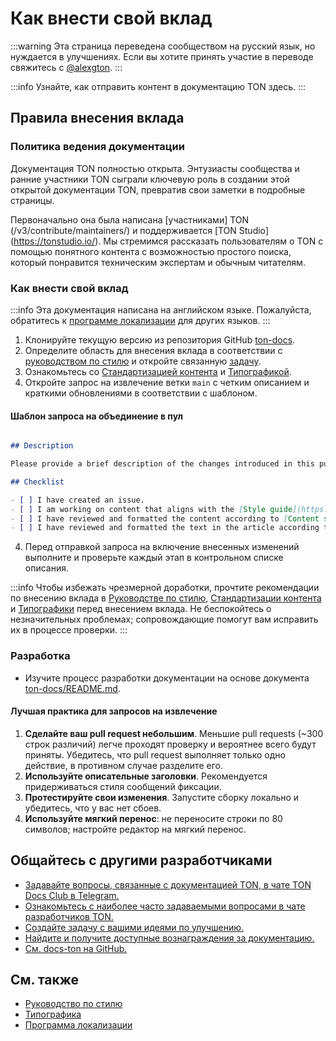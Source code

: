 # Как внести свой вклад

:::warning
Эта страница переведена сообществом на русский язык, но нуждается в улучшениях. Если вы хотите принять участие в переводе свяжитесь с [@alexgton](https://t.me/alexgton).
:::

:::info
Узнайте, как отправить контент в документацию TON здесь.
:::

## Правила внесения вклада

### Политика ведения документации

Документация TON полностью открыта. Энтузиасты сообщества и ранние участники TON сыграли ключевую роль в создании этой открытой документации TON, превратив свои заметки в подробные страницы.

Первоначально она была написана [участниками] TON (/v3/contribute/maintainers/) и поддерживается [TON Studio] (https://tonstudio.io/).
Мы стремимся рассказать пользователям о TON с помощью понятного контента с возможностью простого поиска, который понравится техническим экспертам и обычным читателям.

### Как внести свой вклад

:::info
Эта документация написана на английском языке. Пожалуйста, обратитесь к [программе локализации](/v3/contribute/localization-program/how-to-contribute/) для других языков.
:::

1. Клонируйте текущую версию из репозитория GitHub [ton-docs](https://github.com/ton-community/ton-docs).
2. Определите область для внесения вклада в соответствии с [руководством по стилю](/v3/contribute/style-guide/) и откройте связанную [задачу](https://github.com/ton-community/ton-docs/issues).
3. Ознакомьтесь со [Стандартизацией контента](/v3/contribute/content-standardization/) и [Типографикой](/v3/contribute/typography/).
4. Откройте запрос на извлечение ветки `main` с четким описанием и краткими обновлениями в соответствии с шаблоном.

#### Шаблон запроса на объединение в пул

```md

## Description

Please provide a brief description of the changes introduced in this pull request. Include any relevant issue numbers or links.

## Checklist

- [ ] I have created an issue.
- [ ] I am working on content that aligns with the [Style guide](https://docs.ton.org/v3/contribute/style-guide/).
- [ ] I have reviewed and formatted the content according to [Content standardization](https://docs.ton.org/v3/contribute/content-standardization/).
- [ ] I have reviewed and formatted the text in the article according to [Typography](https://docs.ton.org/v3/contribute/typography/).

```

4. Перед отправкой запроса на включение внесенных изменений выполните и проверьте каждый этап в контрольном списке описания.

:::info
Чтобы избежать чрезмерной доработки, прочтите рекомендации по внесению вклада в [Руководстве по стилю](/v3/contribute/style-guide/), [Стандартизации контента](/v3/contribute/content-standardization/) и [Типографики](/v3/contribute/typography/) перед внесением вклада. Не беспокойтесь о незначительных проблемах; сопровождающие помогут вам исправить их в процессе проверки.
:::

### Разработка

- Изучите процесс разработки документации на основе документа [ton-docs/README.md](https://github.com/ton-community/ton-docs?tab=readme-ov-file#set-up-your-environment-%EF%B8%8F).

#### Лучшая практика для запросов на извлечение

1. **Сделайте ваш pull request небольшим**. Меньшие pull requests (~300 строк различий) легче проходят проверку и вероятнее всего будут приняты. Убедитесь, что pull request выполняет только одно действие, в противном случае разделите его.
2. **Используйте описательные заголовки**. Рекомендуется придерживаться стиля сообщений фиксации.
3. **Протестируйте свои изменения**. Запустите сборку локально и убедитесь, что у вас нет сбоев.
4. **Используйте мягкий перенос**: не переносите строки по 80 символов; настройте редактор на мягкий перенос.

## Общайтесь с другими разработчиками

- [Задавайте вопросы, связанные с документацией TON, в чате TON Docs Club в Telegram.](https://t.me/+c-0fVO4XHQsyOWM8)
- [Ознакомьтесь с наиболее часто задаваемыми вопросами в чате разработчиков TON.](https://t.me/tondev)
- [Создайте задачу с вашими идеями по улучшению.](https://github.com/ton-community/ton-docs/issues)
- [Найдите и получите доступные вознаграждения за документацию.](https://github.com/ton-society/ton-footsteps/issues?q=documentation)
- [См. docs-ton на GitHub.](https://github.com/ton-community/ton-docs)

## См. также

- [Руководство по стилю](/v3/contribute/style-guide/)
- [Типографика](/v3/contribute/typography/)
- [Программа локализации](/v3/contribute/localization-program/overview/)
